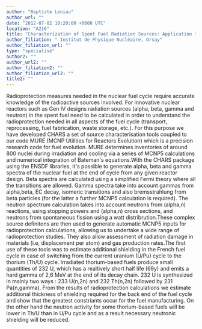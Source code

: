 ```yaml
---
author: "Baptiste Leniau"
author_url: ""
date: "2012-07-02 10:20:00 +0000 UTC"
location: "A216"
title: "Characterization of Spent Fuel Radiation Sources: Application to the Shielding of the Thorium Cycle"
author_filiation: " Institut de Physique Nucléaire, Orsay"
author_filiation_url: ""
type: "spécialisé"
author2: ""
author_url2: ""
author_filiation2: ""
author_filiation_url2: ""
title2: ""
---
```

Radioprotection measures needed in the nuclear fuel cycle require accurate knowledge of the radioactive sources involved. For innovative nuclear reactors such as Gen IV designs radiation sources (alpha, beta, gamma and neutron) in the spent fuel need to be calculated in order to understand the radioprotection needed in all aspects of the fuel cycle (transport, reprocessing, fuel fabrication, waste storage, etc.). For this purpose we have developed CHARS a set of source characterisation tools coupled to our code MURE (MCNP Utilities for Reactors Evolution) which is a precision research code for fuel evolution. MURE determines inventories of around 800 nuclei during irradiation and cooling via a series of MCNP5 calculations and numerical integration of Bateman's equations.With the CHARS package using the ENSDF libraries, it's possible to generate alpha, beta and gamma spectra of the nuclear fuel at the end of cycle from any given reactor design. Beta spectra are calculated using a simplified Fermi theory where all the transitions are allowed. Gamma spectra take into account gammas from alpha,beta, EC decay, isomeric transitions and also bremsstrahlung from beta particles (for the latter a further MCNP5 calculation is required). The neutron spectrum calculation takes into account neutrons from (alpha,n) reactions, using stopping powers and (alpha,n) cross sections, and neutrons from spontaneous fission using a watt distribrution.These complex source definitons are then used to generate automatic MCNP5 inputs for radioprotection calculations, allowing us to undertake a wide range of radioprotection studies. They also allow assessment of radiation damage in materials (i.e, displacement per atom) and gas production rates.The first use of these tools was to estimate additional shielding in the French fuel cycle in case of switching from the current uranium (U/Pu) cycle to the thorium (Th/U) cycle. Irradiated thorium-based fuels produce small quantities of 
232
U, which has a realtively short half life (69y) and emits a hard gamma of 2,6 MeV at the end of its decay chain. 
232
U is synthesized in mainly two ways : 
233
U(n,2n) and 
232
Th(n,2n) followed by 
231
Pa(n,gamma). From the results of radioprotection calculations we estimate additional thickness of shielding required for the back end of the fuel cycle and show that the greatest constriants occur for the fuel manufacturing. On the other hand the neutron activity for some thorium-based fuels will be lower in Th/U than in U/Pu cycle and as a result necessary neutronic shielding will be reduced.
